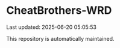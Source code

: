 # CheatBrothers-WRD

Last updated: 2025-06-20 05:05:53

This repository is automatically maintained.
